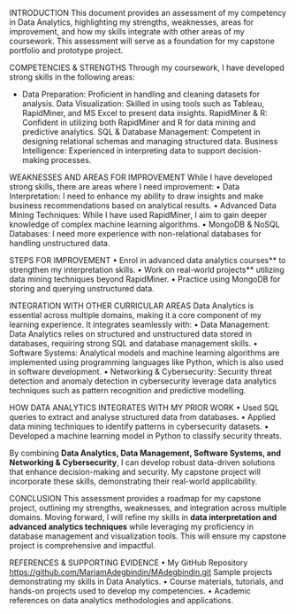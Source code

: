INTRODUCTION
This document provides an assessment of my competency in Data Analytics, highlighting my strengths, weaknesses, areas for improvement, and how my skills integrate with other areas of my coursework. This assessment will serve as a foundation for my capstone portfolio and prototype project.

COMPETENCIES & STRENGTHS
Through my coursework, I have developed strong skills in the following areas:
- Data Preparation: Proficient in handling and cleaning datasets for analysis.
Data Visualization: Skilled in using tools such as Tableau, RapidMiner, and MS Excel to present data insights.
RapidMiner & R: Confident in utilizing both RapidMiner and R for data mining and predictive analytics.
SQL & Database Management: Competent in designing relational schemas and managing structured data.
Business Intelligence: Experienced in interpreting data to support decision-making processes.

WEAKNESSES AND AREAS FOR IMPROVEMENT
While I have developed strong skills, there are areas where I need improvement:
•	Data Interpretation: I need to enhance my ability to draw insights and make business recommendations based on analytical results.
•	Advanced Data Mining Techniques: While I have used RapidMiner, I aim to gain deeper knowledge of complex machine learning algorithms.
•	MongoDB & NoSQL Databases: I need more experience with non-relational databases for handling unstructured data.

STEPS FOR IMPROVEMENT
•	Enrol in advanced data analytics courses** to strengthen my interpretation skills.
•	Work on real-world projects** utilizing data mining techniques beyond RapidMiner.
•	Practice using MongoDB for storing and querying unstructured data.

INTEGRATION WITH OTHER CURRICULAR AREAS
Data Analytics is essential across multiple domains, making it a core component of my learning experience. It integrates seamlessly with:
•	Data Management: Data Analytics relies on structured and unstructured data stored in databases, requiring strong SQL and database management skills.
•	Software Systems: Analytical models and machine learning algorithms are implemented using programming languages like Python, which is also used in software development.
•	Networking & Cybersecurity: Security threat detection and anomaly detection in cybersecurity leverage data analytics techniques such as pattern recognition and predictive modelling.

HOW DATA ANALYTICS INTEGRATES WITH MY PRIOR WORK
•	Used SQL queries to extract and analyse structured data from databases.
•	Applied data mining techniques to identify patterns in cybersecurity datasets.
•	Developed a machine learning model in Python to classify security threats.

By combining **Data Analytics, Data Management, Software Systems, and Networking & Cybersecurity**, I can develop robust data-driven solutions that enhance decision-making and security. My capstone project will incorporate these skills, demonstrating their real-world applicability.

CONCLUSION
This assessment provides a roadmap for my capstone project, outlining my strengths, weaknesses, and integration across multiple domains. Moving forward, I will refine my skills in **data interpretation and advanced analytics techniques** while leveraging my proficiency in database management and visualization tools. This will ensure my capstone project is comprehensive and impactful.

REFERENCES & SUPPORTING EVIDENCE
•	My GitHub Repository https://github.com/MariamAdegbindin/MAdegbindin.git Sample projects demonstrating my skills in Data Analytics.
•	Course materials, tutorials, and hands-on projects used to develop my competencies.
•	Academic references on data analytics methodologies and applications.

